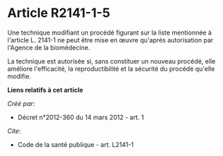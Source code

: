 # Article R2141-1-5

Une technique modifiant un procédé figurant sur la liste mentionnée à l'article L. 2141-1 ne peut être mise en œuvre qu'après
autorisation par l'Agence de la biomédecine. 

La technique est autorisée si, sans constituer un nouveau procédé, elle améliore l'efficacité, la reproductibilité et la
sécurité du procédé qu'elle modifie.

**Liens relatifs à cet article**

_Créé par_:

  - Décret n°2012-360 du 14 mars 2012 - art. 1

_Cite_:

  - Code de la santé publique - art. L2141-1
